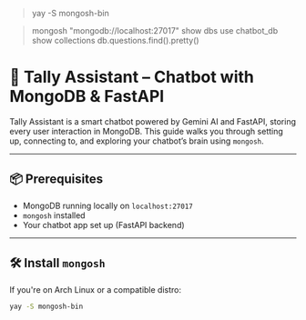 > yay -S mongosh-bin

>mongosh "mongodb://localhost:27017"
>show dbs
>use chatbot_db
>show collections
>db.questions.find().pretty()


# 🤖 Tally Assistant – Chatbot with MongoDB & FastAPI

Tally Assistant is a smart chatbot powered by Gemini AI and FastAPI, storing every user interaction in MongoDB. This guide walks you through setting up, connecting to, and exploring your chatbot’s brain using `mongosh`.

---

## 📦 Prerequisites

- MongoDB running locally on `localhost:27017`
- `mongosh` installed
- Your chatbot app set up (FastAPI backend)

---

## 🛠️ Install `mongosh`

If you're on Arch Linux or a compatible distro:

```bash
yay -S mongosh-bin
